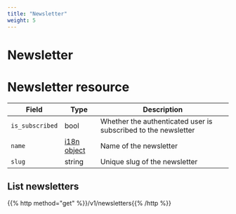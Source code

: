 ```yaml
---
title: "Newsletter"
weight: 5
---
```


# Newsletter

# Newsletter resource

| Field           | Type                 | Description                                                    |
| --------------- | -------------------- | -------------------------------------------------------------- |
| `is_subscribed` | bool                 | Whether the authenticated user is subscribed to the newsletter |
| `name`          | [i18n object](#i18n) | Name of the newsletter                                         |
| `slug`          | string               | Unique slug of the newsletter                                  |

## List newsletters

{{% http method="get" %}}/v1/newsletters{{% /http %}}
